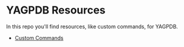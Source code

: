 # YAGPDB Resources

In this repo you'll find resources, like custom commands, for YAGPDB.

- [Custom Commands](/cc)
